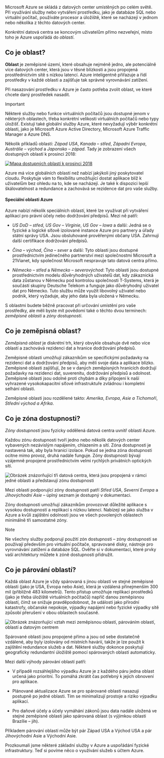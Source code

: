 Microsoft Azure se skládá z datových center umístěných po celém světě. Při využívání služby nebo vytváření prostředku, jako je databáze SQL nebo virtuální počítač, používáte procesor a úložiště, které se nacházejí v jednom nebo několika z těchto datových center.

Konkrétní datová centra se koncovým uživatelům přímo nezveřejní, místo toho je Azure uspořádá do _oblastí_.

## <a name="what-is-a-region"></a>Co je oblast?

**Oblast** je zeměpisné území, které obsahuje nejméně jedno, ale potenciálně více datových center, která jsou v těsné blízkosti a jsou propojená prostřednictvím sítě s nízkou latencí. Azure inteligentně přiřazuje a řídí prostředky v každé oblasti a zajišťuje tak správné vyrovnávání zatížení. 

Při nasazování prostředku v Azure je často potřeba zvolit oblast, ve které chcete daný prostředek nasadit. 

> [!IMPORTANT]
> Některé služby nebo funkce virtuálních počítačů jsou dostupné jenom v některých oblastech, třeba konkrétní velikosti virtuálních počítačů nebo typy úložišť. Existují také globální služby Azure, které nevyžadují výběr konkrétní oblasti, jako je Microsoft Azure Active Directory, Microsoft Azure Traffic Manager a Azure DNS. 

Několik příkladů oblastí: *Západ USA*, *Kanada – střed*, *Západní Evropa*, *Austrálie – východ* a *Japonsko – západ*. Tady je zobrazení všech dostupných oblastí k prosinci 2018:

[ ![Mapa dostupných oblastí k prosinci 2018](../media/2b-regions-small.png) ](../media/2b-regions-large.png#lightbox)

Azure má více globálních oblastí než nabízí jakýkoli jiný poskytovatel cloudu. Poskytuje vám to flexibilitu umožňující dostat aplikace blíž k uživatelům bez ohledu na to, kde se nacházejí. Je také k dispozici lepší škálovatelnost a redundance a zachovává se rezidence dat pro vaše služby.

#### <a name="special-azure-regions"></a>Speciální oblasti Azure

Azure nabízí několik speciálních oblastí, které lze využívat při vytváření aplikací pro právní účely nebo dodržování předpisů. Mezi ně patří:

- *US DoD – střed*, *US Gov – Virginie*, *US Gov – Iowa* a další: Jedná se o fyzické a logické síťově izolované instance Azure pro partnery a úřady státní správy USA. Jsou obsluhované prověřenými občany USA. Zahrnují další certifikace dodržování předpisů.

- *Čína – východ*, *Čína – sever* a další: Tyto oblasti jsou dostupné prostřednictvím jedinečného partnerství mezi společnostmi Microsoft a 21Vianet, kdy společnost Microsoft nespravuje tato datová centra přímo.

- *Německo – střed* a *Německo – severovýchod*: Tyto oblasti jsou dostupné prostřednictvím modelu důvěryhodných uživatelů dat, kdy zákaznická data zůstanou v Německu pod kontrolou společnosti T-Systems, která je součástí skupiny Deutsche Telekom a funguje jako důvěryhodný uživatel dat pro Německo. Tuto službu může využít libovolný uživatel nebo podnik, který vyžaduje, aby jeho data byla uložená v Německu.

S oblastmi budete běžně pracovat při určování umístění pro vaše prostředky, ale měli byste mít povědomí také o těchto dvou termínech: _zeměpisné oblasti_ a _zóny dostupnosti_.

## <a name="what-is-a-geography"></a>Co je zeměpisná oblast?

*Zeměpisná oblast* je diskrétní trh, který obvykle obsahuje dvě nebo více oblastí a zachovává rezidenci dat a hranice dodržování předpisů.

Zeměpisné oblasti umožňují zákazníkům se specifickými požadavky na rezidenci dat a dodržování předpisů, aby měli svoje data a aplikace blízko. Zeměpisné oblasti zajišťují, že se v daných zeměpisných hranicích dodržují požadavky na rezidenci dat, suverenitu, dodržování předpisů a odolnost. Zeměpisné oblasti jsou odolné proti chybám a díky připojení k naší vyhrazené vysokokapacitní síťové infrastruktuře zvládnou i kompletní selhání oblasti.

Zeměpisné oblasti jsou rozdělené takto: *Amerika*, *Evropa*, *Asie a Tichomoří*, *Střední východ a Afrika*.

## <a name="what-is-an-availability-zone"></a>Co je zóna dostupnosti?

*Zóny dostupnosti* jsou fyzicky oddělená datová centra uvnitř oblasti Azure.

Každou zónu dostupnosti tvoří jedno nebo několik datových center vybavených nezávislým napájením, chlazením a sítí. Zóna dostupnosti je nastavená tak, aby byla hranicí izolace. Pokud se jedna zóna dostupnosti ocitne mimo provoz, druhá nadále funguje. Zóny dostupnosti bývají vzájemně propojené prostřednictvím velmi rychlých privátních optických sítí.

![Obrázek znázorňující tři datová centra, která jsou propojená v rámci jedné oblasti a představují zónu dostupnosti](../media/2b-availability-zones.png)

Mezi oblasti podporující zóny dostupnosti patří *Střed USA*, *Severní Evropa* a *Jihovýchodní Asie* – úplný seznam je dostupný v dokumentaci.

Zóny dostupnosti umožňují zákazníkům provozovat důležité aplikace s vysokou dostupností a replikací s nízkou latencí. Nabízejí se jako služba v Azure a kvůli zajištění odolnosti jsou ve všech povolených oblastech minimálně tři samostatné zóny.

> [!NOTE]
> Ne všechny služby podporují použití zón dostupnosti – zóny dostupnosti se používají především pro virtuální počítače, spravované disky, nástroje pro vyrovnávání zatížení a databáze SQL. Ověřte si v dokumentaci, které prvky vaší architektury můžete k zóně dostupnosti přidružit.

## <a name="what-is-a-region-pair"></a>Co je párování oblastí?

Každá oblast Azure je vždy spárovaná s jinou oblastí ve stejné zeměpisné oblasti (jako je USA, Evropa nebo Asie), která je vzdálená přinejmenším 300 mil (přibližně 483 kilometrů). Tento přístup umožňuje replikaci prostředků (jako je třeba úložiště virtuálních počítačů) napříč danou zeměpisnou oblastí, čímž se snižuje pravděpodobnost, že události jako přírodní katastrofy, občanské nepokoje, výpadky napájení nebo fyzické výpadky sítě způsobí přerušení v obou oblastech současně. 

![Obrázek znázorňující vztah mezi zeměpisnou oblastí, párováním oblastí, oblastí a datovým centrem](../media/2b-region-pairs.png)

Spárované oblasti jsou propojené přímo a jsou od sebe dostatečně vzdálené, aby byly izolovány od místních havárií, takže je lze použít k zajištění redundance služeb a dat. Některé služby dokonce poskytují geograficky redundantní úložiště pomocí spárovaných oblastí automaticky.

Mezi další výhody párování oblastí patří:

- V případě rozsáhlejšího výpadku Azure je z každého páru jedna oblast určená jako prioritní. To pomáhá zkrátit čas potřebný k jejich obnovení pro aplikace. 

- Plánované aktualizace Azure se pro spárované oblasti nasazují postupně po jedné oblasti. Tím se minimalizují prostoje a riziko výpadku aplikací. 

- Pro daňové účely a účely vymáhání zákonů jsou data nadále uložená ve stejné zeměpisné oblasti jako spárovaná oblast (s výjimkou oblasti Brazílie – jih).

Příkladem párování oblastí může být pár Západ USA a Východ USA a pár Jihovýchodní Asie a Východní Asie.

Prozkoumali jsme některé základní služby v Azure a uspořádání fyzické infrastruktury. Teď si povíme něco o využívání služeb s účtem Azure.